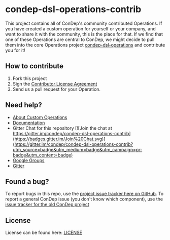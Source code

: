 condep-dsl-operations-contrib
=============================

This project contains all of ConDep's community contributed Operations. If you have created a custom operation for yourself or your company, and want to share it with the community, this is the place for that. If we find that one of these Operations are central to ConDep, we might decide to pull them into the core Operations project [condep-dsl-operations](https://github.com/condep-dsl-operations) and contribute you for it!

How to contribute
-----------------
1. Fork this project
2. Sign the [Contributor License Agreement](http://www.condep.io/contribute/)
3. Send us a pull request for your Operation.

Need help?
----------
* [About Custom Operations](http://www.condep.io/docs/3-0/custom-operations/)
* [Documentation](http://www.condep.io/docs)
* Gitter Chat for this repository [![Join the chat at https://gitter.im/condep/condep-dsl-operations-contrib](https://badges.gitter.im/Join%20Chat.svg)](https://gitter.im/condep/condep-dsl-operations-contrib?utm_source=badge&utm_medium=badge&utm_campaign=pr-badge&utm_content=badge)
* [Google Groups](https://groups.google.com/forum/#!forum/con-dep)
* [Gitter](https://gitter.im/condep?utm_source=share-link&utm_medium=link&utm_campaign=share-link)

Found a bug?
------------
To report bugs in this repo, use the [project issue tracker here on GitHub](https://github.com/condep/condep-dsl-operations-contrib/issues). To report a general ConDep issue (you don't know which component), use the [issue tracker for the old ConDep project](https://github.com/condep/ConDep/issues)

License
-------
License can be found here: [LICENSE](LICENSE)
